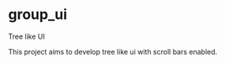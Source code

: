 group_ui
========

Tree like UI

This project aims to develop tree like ui with scroll bars enabled.

